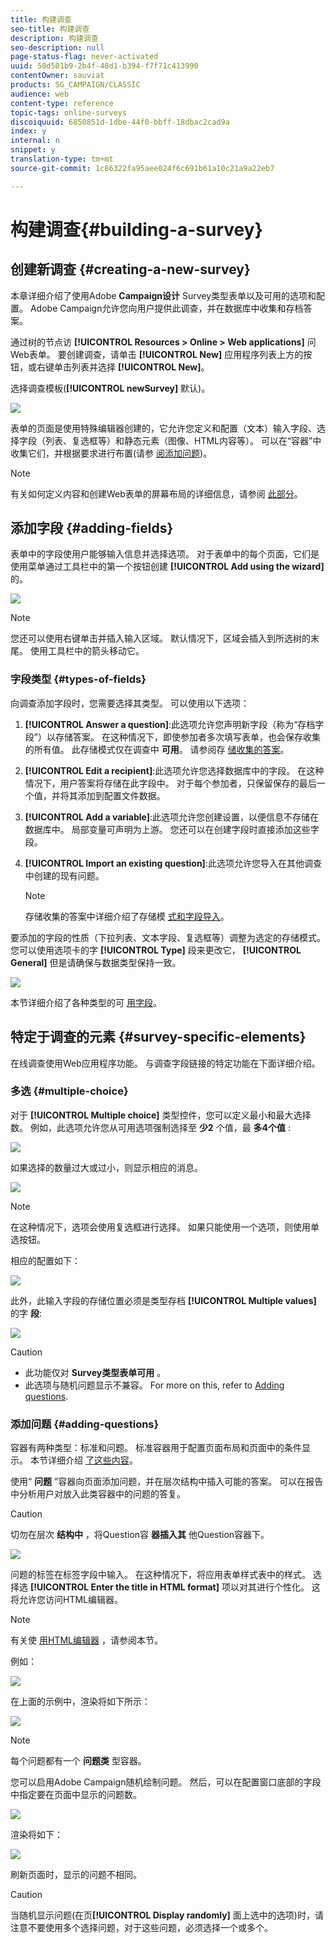 ```yaml
---
title: 构建调查
seo-title: 构建调查
description: 构建调查
seo-description: null
page-status-flag: never-activated
uuid: 50d501b9-2b4f-48d1-b394-f7f71c413990
contentOwner: sauviat
products: SG_CAMPAIGN/CLASSIC
audience: web
content-type: reference
topic-tags: online-surveys
discoiquuid: 6850851d-1dbe-44f0-bbff-18dbac2cad9a
index: y
internal: n
snippet: y
translation-type: tm+mt
source-git-commit: 1c86322fa95aee024f6c691b61a10c21a9a22eb7

---
```



# 构建调查{#building-a-survey}

## 创建新调查 {#creating-a-new-survey}

本章详细介绍了使用Adobe **Campaign设计** Survey类型表单以及可用的选项和配置。 Adobe Campaign允许您向用户提供此调查，并在数据库中收集和存档答案。

通过树的节点访 **[!UICONTROL Resources > Online > Web applications]** 问Web表单。 要创建调查，请单击 **[!UICONTROL New]** 应用程序列表上方的按钮，或右键单击列表并选择 **[!UICONTROL New]**。

选择调查模板(**[!UICONTROL newSurvey]** 默认)。

![](assets/s_ncs_admin_survey_select_template.png)

表单的页面是使用特殊编辑器创建的，它允许您定义和配置（文本）输入字段、选择字段（列表、复选框等）和静态元素（图像、HTML内容等）。 可以在“容器”中收集它们，并根据要求进行布置(请参 [阅添加问题](#adding-questions))。

>[!NOTE]
>
>有关如何定义内容和创建Web表单的屏幕布局的详细信息，请参阅 [此部分](../../web/using/about-web-forms.md)。

## 添加字段 {#adding-fields}

表单中的字段使用户能够输入信息并选择选项。 对于表单中的每个页面，它们是使用菜单通过工具栏中的第一个按钮创建 **[!UICONTROL Add using the wizard]** 的。

![](assets/s_ncs_admin_survey_add_field_menu.png)

>[!NOTE]
>
>您还可以使用右键单击并插入输入区域。 默认情况下，区域会插入到所选树的末尾。 使用工具栏中的箭头移动它。

### 字段类型 {#types-of-fields}

向调查添加字段时，您需要选择其类型。 可以使用以下选项：

1. **[!UICONTROL Answer a question]**:此选项允许您声明新字段（称为“存档字段”）以存储答案。 在这种情况下，即使参加者多次填写表单，也会保存收集的所有值。 此存储模式仅在调查中 **可用**。 请参阅存 [储收集的答案](../../web/using/managing-answers.md#storing-collected-answers)。
1. **[!UICONTROL Edit a recipient]**:此选项允许您选择数据库中的字段。 在这种情况下，用户答案将存储在此字段中。 对于每个参加者，只保留保存的最后一个值，并将其添加到配置文件数据。
1. **[!UICONTROL Add a variable]**:此选项允许您创建设置，以便信息不存储在数据库中。 局部变量可声明为上游。 您还可以在创建字段时直接添加这些字段。
1. **[!UICONTROL Import an existing question]**:此选项允许您导入在其他调查中创建的现有问题。

   >[!NOTE]
   >
   >存储收集的答案中详细介绍了存储模 [式和字段导入](../../web/using/managing-answers.md#storing-collected-answers)。

要添加的字段的性质（下拉列表、文本字段、复选框等）调整为选定的存储模式。 您可以使用选项卡的字 **[!UICONTROL Type]** 段来更改它， **[!UICONTROL General]** 但是请确保与数据类型保持一致。

![](assets/s_ncs_admin_survey_change_type.png)

本节详细介绍了各种类型的可 [用字段](../../web/using/about-web-forms.md)。

## 特定于调查的元素 {#survey-specific-elements}

在线调查使用Web应用程序功能。 与调查字段链接的特定功能在下面详细介绍。

### 多选 {#multiple-choice}

对于 **[!UICONTROL Multiple choice]** 类型控件，您可以定义最小和最大选择数。 例如，此选项允许您从可用选项强制选择至 **少2** 个值，最 **多4个值** :

![](assets/s_ncs_admin_survey_multichoice_ex1.png)

如果选择的数量过大或过小，则显示相应的消息。

![](assets/s_ncs_admin_survey_multichoice_ex2.png)

>[!NOTE]
>
>在这种情况下，选项会使用复选框进行选择。 如果只能使用一个选项，则使用单选按钮。

相应的配置如下：

![](assets/s_ncs_admin_survey_multichoice_ex3.png)

此外，此输入字段的存储位置必须是类型存档 **[!UICONTROL Multiple values]** 的字 **段**:

![](assets/s_ncs_admin_survey_multiple_values_field.png)

>[!CAUTION]
>
>* 此功能仅对 **Survey类型表单可用** 。
>* 此选项与随机问题显示不兼容。 For more on this, refer to [Adding questions](#adding-questions).


### 添加问题 {#adding-questions}

容器有两种类型：标准和问题。 标准容器用于配置页面布局和页面中的条件显示。 本节详细介绍 [了这些内容](../../web/using/about-web-forms.md)。

使用“ **问题** ”容器向页面添加问题，并在层次结构中插入可能的答案。 可以在报告中分析用户对放入此类容器中的问题的答复。

>[!CAUTION]
>
>切勿在层次 **结构中** ，将Question容 **器插入其** 他Question容器下。

![](assets/s_ncs_admin_question_label.png)

问题的标签在标签字段中输入。 在这种情况下，将应用表单样式表中的样式。 选择选 **[!UICONTROL Enter the title in HTML format]** 项以对其进行个性化。 这将允许您访问HTML编辑器。

>[!NOTE]
>
>有关使 [用HTML编辑器](../../web/using/about-web-forms.md) ，请参阅本节。

例如：

![](assets/s_ncs_admin_survey_containers_qu_arbo.png)

在上面的示例中，渲染将如下所示：

![](assets/s_ncs_admin_survey_containers_qu_ex.png)

>[!NOTE]
>
>每个问题都有一个 **问题类** 型容器。

您可以启用Adobe Campaign随机绘制问题。 然后，可以在配置窗口底部的字段中指定要在页面中显示的问题数。

![](assets/s_ncs_admin_survey_containers_qu_display.png)

渲染将如下：

![](assets/s_ncs_admin_survey_containers_qu_display_rendering.png)

刷新页面时，显示的问题不相同。

>[!CAUTION]
>
>当随机显示问题(在页&#x200B;**[!UICONTROL Display randomly]** 面上选中的选项)时，请注意不要使用多个选择问题，对于这些问题，必须选择一个或多个。

